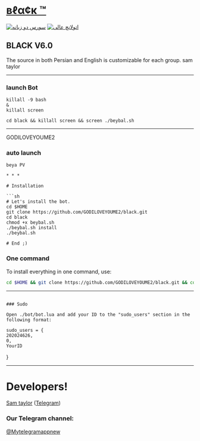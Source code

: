 # [вℓα¢к ™](https://telegram.me/GODILOVEYOUME2)

[![سورس دو زبانه](http://img.shields.io/badge/Secure%20Black-v6.0-00aced.svg)](https://telegram.me/teamonlinebot)
[![اتولانچ عالی](https://img.shields.io/badge/💬%20Telegram-Secure-00aced.svg)](https://telegram.me/GODILOVEYOUME2)

## BLACK V6.0 

The source in both Persian and English is customizable for each group.   sam taylor

* * *

### launch Bot

```
killall -9 bash
&
killall screen

cd black && killall screen && screen ./beybal.sh 
```

* * *

GODILOVEYOUME2
### auto launch 
```
beya PV 

* * *

# Installation

```sh
# Let's install the bot.
cd $HOME
git clone https://github.com/GODILOVEYOUME2/black.git
cd black
chmod +x beybal.sh
./beybal.sh install
./beybal.sh 

# End ;)
```
### One command
To install everything in one command, use:
```sh
cd $HOME && git clone https://github.com/GODILOVEYOUME2/black.git && cd black && chmod +x beybal.sh && ./beybal.sh install && ./beybal.sh
```

* * *


```
  
### Sudo

Open ./bot/bot.lua and add your ID to the "sudo_users" section in the following format:
```
    sudo_users = {
    202024626,
    0,
    YourID
  }
  
  *****
  
# Developers!

[Sam taylor](https://github.com/GODILOVEYOUME2) ([Telegram](https://telegram.me/GODILOVEYOUME2))


### Our Telegram channel:

[@Mytelegramappnew](https://telegram.me/Mytelegramappnew)
